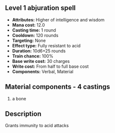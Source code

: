 ## Level 1 abjuration spell

- **Attributes:** Higher of intelligence and wisdom
- **Mana cost:** 12.0
- **Casting time:** 1 round
- **Cooldown:** 120 rounds
- **Targeting:** None
- **Effect type:** Fully resistant to acid
- **Duration:** 10d6+25 rounds
- **Train chance:** 100%
- **Base write cost:** 30 charges
- **Write cost:** From half to full base cost
- **Components:** Verbal, Material

## Material components - 4 castings

1. a bone

## Description

Grants immunity to acid attacks
